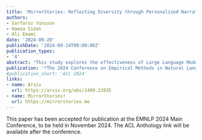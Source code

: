 ```yaml
---
title: 'MirrorStories: Reflecting Diversity through Personalized Narrative Generation with Large Language Models'
authors:
- Sarfaroz Yunusov
- Hamza Sidat
- Ali Emami
date: '2024-09-20'
publishDate: '2024-09-14T00:00:00Z'
publication_types:
- '4'
abstract: "This study explores the effectiveness of Large Language Models (LLMs) in creating personalized \"mirror stories\" that reflect and resonate with individual readers' identities, addressing the significant lack of diversity in literature. We present MirrorStories, a corpus of 1,500 personalized short stories generated by integrating elements such as name, gender, age, ethnicity, reader interest, and story moral. We demonstrate that LLMs can effectively incorporate diverse identity elements into narratives, with human evaluators identifying personalized elements in the stories with high accuracy. Through a comprehensive evaluation involving 26 diverse human judges, we compare the effectiveness of MirrorStories against generic narratives. We find that personalized LLM-generated stories not only outscore generic human-written and LLM-generated ones across all metrics of engagement (with average ratings of 4.22 versus 3.37 on a 5-point scale), but also achieve higher textual diversity while preserving the intended moral. We also provide analyses that include bias assessments and a study on the potential for integrating images into personalized stories."
publication: '*The 2024 Conference on Empirical Methods in Natural Language Processing **(EMNLP 2024)***'
#publication_short: 'ACL 2024'
links:
- name: Arxiv
  url: https://arxiv.org/abs/2409.13935
- name: MirrorStories!
  url: https://mirrorstories.me
---
```


This paper has been accepted for publication at the EMNLP 2024 Main Conference, to be held in November 2024. The ACL Anthology link will be available after the conference.